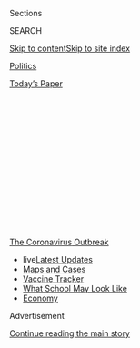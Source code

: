 <div id="app">

<div>

<div>

<div>

<div class="NYTAppHideMasthead css-1q2w90k e1suatyy0">

<div class="section css-ui9rw0 e1suatyy2">

<div class="css-eph4ug er09x8g0">

<div class="css-6n7j50">

</div>

<span class="css-1dv1kvn">Sections</span>

<div class="css-10488qs">

<span class="css-1dv1kvn">SEARCH</span>

</div>

[Skip to content](#site-content)[Skip to site
index](#site-index)

</div>

<div id="masthead-section-label" class="css-1wr3we4 eaxe0e00">

[Politics](https://www.nytimes.com/section/politics)

</div>

<div class="css-10698na e1huz5gh0">

</div>

</div>

<div id="masthead-bar-one" class="section hasLinks css-15hmgas e1csuq9d3">

<div class="css-uqyvli e1csuq9d0">

</div>

<div class="css-1uqjmks e1csuq9d1">

</div>

<div class="css-9e9ivx">

[](https://myaccount.nytimes.com/auth/login?response_type=cookie&client_id=vi)

</div>

<div class="css-1bvtpon e1csuq9d2">

[Today’s
Paper](https://www.nytimes.com/section/todayspaper)

</div>

</div>

</div>

</div>

<div data-aria-hidden="false">

<div id="site-content" data-role="main">

<div>

<div class="css-1aor85t" style="opacity:0.000000001;z-index:-1;visibility:hidden">

<div class="css-1hqnpie">

<div class="css-epjblv">

<span class="css-17xtcya">[Politics](/section/politics)</span><span class="css-x15j1o">|</span><span class="css-fwqvlz">As
Virus Toll Preoccupies U.S., Rivals Test Limits of American
Power</span>

</div>

<div class="css-k008qs">

<div class="css-1iwv8en">

<span class="css-18z7m18"></span>

<div>

</div>

</div>

<span class="css-1n6z4y">https://nyti.ms/2TVS7P5</span>

<div class="css-1705lsu">

<div class="css-4xjgmj">

<div class="css-4skfbu" data-role="toolbar" data-aria-label="Social Media Share buttons, Save button, and Comments Panel with current comment count" data-testid="share-tools">

  - 
  - 
  - 
  - 
    
    <div class="css-6n7j50">
    
    </div>

  - 
  - 

</div>

</div>

</div>

</div>

</div>

</div>

<div id="NYT_TOP_BANNER_REGION" class="css-13pd83m">

<div>

<div id="styln-prism-menu-1592847958612" class="section interactive-content interactive-size-medium css-1edisqu">

<div class="css-17ih8de interactive-body">

<div id="scroll-container" class="css-1gj85ro">

[<span class="styln-title-wrap"><span class="css-1pje3qr">The
Coronavirus</span><span class="css-1pje3qr">
Outbreak</span></span>](https://www.nytimes.com/news-event/coronavirus?action=click&pgtype=Article&state=default&region=TOP_BANNER&context=storylines_menu)

  - <span class="css-kqxiym" data-emphasize="true">live</span>[Latest
    Updates](https://www.nytimes.com/2020/08/01/world/coronavirus-covid-19.html?action=click&pgtype=Article&state=default&region=TOP_BANNER&context=storylines_menu)
  - [Maps and
    Cases](https://www.nytimes.com/interactive/2020/us/coronavirus-us-cases.html?action=click&pgtype=Article&state=default&region=TOP_BANNER&context=storylines_menu)
  - [Vaccine
    Tracker](https://www.nytimes.com/interactive/2020/science/coronavirus-vaccine-tracker.html?action=click&pgtype=Article&state=default&region=TOP_BANNER&context=storylines_menu)
  - [What School May Look
    Like](https://www.nytimes.com/interactive/2020/07/29/us/schools-reopening-coronavirus.html?action=click&pgtype=Article&state=default&region=TOP_BANNER&context=storylines_menu)
  - [Economy](https://www.nytimes.com/live/2020/07/31/business/stock-market-today-coronavirus?action=click&pgtype=Article&state=default&region=TOP_BANNER&context=storylines_menu)

</div>

</div>

</div>

</div>

</div>

<div id="top-wrapper" class="css-1sy8kpn">

<div id="top-slug" class="css-l9onyx">

Advertisement

</div>

[Continue reading the main
story](#after-top)

<div class="ad top-wrapper" style="text-align:center;height:100%;display:block;min-height:250px">

<div id="top" class="place-ad" data-position="top" data-size-key="top">

</div>

</div>

<div id="after-top">

</div>

</div>

<div>

<div id="sponsor-wrapper" class="css-1hyfx7x">

<div id="sponsor-slug" class="css-19vbshk">

Supported by

</div>

[Continue reading the main
story](#after-sponsor)

<div id="sponsor" class="ad sponsor-wrapper" style="text-align:center;height:100%;display:block">

</div>

<div id="after-sponsor">

</div>

</div>

<div class="css-186x18t">

</div>

<div class="css-1vkm6nb ehdk2mb0">

# As Virus Toll Preoccupies U.S., Rivals Test Limits of American Power

</div>

The coronavirus may have changed almost everything, but it didn’t change
this: Global competition spins ahead — and in many ways has accelerated.

<div class="css-79elbk" data-testid="photoviewer-wrapper">

<div class="css-z3e15g" data-testid="photoviewer-wrapper-hidden">

</div>

<div class="css-1a48zt4 ehw59r15" data-testid="photoviewer-children">

![<span class="css-16f3y1r e13ogyst0" data-aria-hidden="true">The
amphibious assault ship America conducted maneuvers with other
Australian and U.S. Navy vessels in the South China Sea in April, one of
four such operations this
year.</span><span class="css-cnj6d5 e1z0qqy90" itemprop="copyrightHolder"><span class="css-1ly73wi e1tej78p0">Credit...</span><span><span>Australia
Department Of Defence, via
Reuters</span></span></span>](https://static01.nyt.com/images/2020/06/02/us/politics/31dc-virus-globalcompetition-pix1/merlin_171878973_fc59eff8-86ba-42f3-9c31-16b4637ba3af-articleLarge.jpg?quality=75&auto=webp&disable=upscale)

</div>

</div>

<div class="css-18e8msd">

<div class="css-otjvjh epjyd6m0">

<div class="css-nmf14i ey68jwv0" data-aria-hidden="true">

[![David E.
Sanger](https://static01.nyt.com/images/2018/10/03/multimedia/author-david-e-sanger/author-david-e-sanger-thumbLarge.png
"David E. Sanger")](https://www.nytimes.com/by/david-e-sanger)[![Eric
Schmitt](https://static01.nyt.com/images/2018/06/12/multimedia/author-eric-schmitt/author-eric-schmitt-thumbLarge-v2.png
"Eric Schmitt")](https://www.nytimes.com/by/eric-schmitt)[![Edward
Wong](https://static01.nyt.com/images/2018/09/24/multimedia/author-edward-wong/author-edward-wong-thumbLarge-v5.png
"Edward Wong")](https://www.nytimes.com/by/edward-wong)

</div>

<div class="css-1baulvz">

By [<span class="css-1baulvz" itemprop="name">David E.
Sanger</span>](https://www.nytimes.com/by/david-e-sanger),
[<span class="css-1baulvz" itemprop="name">Eric
Schmitt</span>](https://www.nytimes.com/by/eric-schmitt) and
[<span class="css-1baulvz last-byline" itemprop="name">Edward
Wong</span>](https://www.nytimes.com/by/edward-wong)

</div>

</div>

  - 
    
    <div class="css-ld3wwf e16638kd2">
    
    Published June 1, 2020Updated June 2,
    2020
    
    </div>

  - 
    
    <div class="css-4xjgmj">
    
    <div class="css-pvvomx" data-role="toolbar" data-aria-label="Social Media Share buttons, Save button, and Comments Panel with current comment count" data-testid="share-tools">
    
      - 
      - 
      - 
      - 
        
        <div class="css-6n7j50">
        
        </div>
    
      - 
      - 
    
    </div>
    
    </div>

</div>

</div>

<div class="section meteredContent css-1r7ky0e" name="articleBody" itemprop="articleBody">

<div class="css-1fanzo5 StoryBodyCompanionColumn">

<div class="css-53u6y8">

WASHINGTON — With the United States preoccupied by the sobering reality
of more than [100,000 Americans
dead](https://www.nytimes.com/interactive/2020/05/24/us/us-coronavirus-deaths-100000.html)
from the coronavirus, China has pushed in recent weeks to [move
troops](https://www.nytimes.com/2020/05/30/world/asia/india-china-border.html)
into disputed territory with India, continue aggressive actions in the
South China Sea and rewrite the rules of [how it will control Hong
Kong](https://www.nytimes.com/2020/05/24/world/asia/china-hong-kong-taiwan.html).

At roughly the same time, Russian fighter jets roared dangerously close
to American Navy planes over the Mediterranean Sea, while the country’s
space forces conducted an antisatellite missile test clearly aimed at
sending the message that Moscow could blind U.S. spy satellites and take
down GPS and other communications systems. Russia’s military cyberunits
were busy, too, [the National Security Agency
reported](https://www.nytimes.com/2020/05/28/us/politics/nsa-russian-hack.html),
with an innovative attack that may portend accelerated planning for a
strike on email systems this election year.

The North Koreans said they were accelerating their “nuclear deterrent,”
moving beyond two years of vague promises of disarmament and Kim
Jong-un’s warm exchanges of letters with President Trump. Iran,
Secretary of State Mike Pompeo said, is re-establishing the
infrastructure needed to make a bomb — all a reaction, the Iranians
insist, to Mr. Trump’s decision two years ago to reimpose sanctions,
reaffirmed in recent weeks as the State Department dismantled the last
elements of the Obama-era nuclear deal. Various powers are testing
American cybersecurity.

The coronavirus may have changed almost everything, but it did not
change this: Global challenges to the United States spin ahead, with
America’s adversaries testing the limits and seeing what gains they can
make with minimal pushback.

</div>

</div>

<div class="css-1fanzo5 StoryBodyCompanionColumn">

<div class="css-53u6y8">

It has not created a new reality as much as it has widened divisions
that existed before the pandemic. And with the United States looking
inward, preoccupied by the fear of more viral waves, unemployment
soaring over 20 percent and nationwide protests ignited by deadly police
brutality, its competitors are moving to fill the vacuum, and quickly.

In some cases, Mr. Trump has helped them along. His announcement on
Friday that the United States was [severing
ties](https://www.nytimes.com/2020/05/29/us/politics/trump-hong-kong-china-WHO.html)
with the World Health Organization left the field clear for China to
broaden its influence over the organization. On Saturday, Mr. Trump
delivered a gift to President Vladimir V. Putin of Russia: Aboard Air
Force One, almost offhandedly, [he said he would invite Mr.
Putin](https://www.nytimes.com/2020/05/30/us/politics/trump-g7-russia.html)
to an expanded meeting of the Group of 7 nations. Russia was banned from
meetings of the world’s major economic powers after its 2014 annexation
of Crimea and attacks on eastern Ukraine.

</div>

</div>

<div class="css-79elbk" data-testid="photoviewer-wrapper">

<div class="css-z3e15g" data-testid="photoviewer-wrapper-hidden">

</div>

<div class="css-1a48zt4 ehw59r15" data-testid="photoviewer-children">

![<span class="css-16f3y1r e13ogyst0" data-aria-hidden="true">President
Trump told reports on Air Force One on Saturday that he would like to
invite President Vladimir V. Putin of Russia back into the
G7.</span><span class="css-cnj6d5 e1z0qqy90" itemprop="copyrightHolder"><span class="css-1ly73wi e1tej78p0">Credit...</span><span>Doug
Mills/The New York
Times</span></span>](https://static01.nyt.com/images/2020/05/31/us/politics/31dc-virus-globalcompetition-pix5/merlin_173005566_16810ce9-e569-4458-b9ef-a71d7f6a47e2-articleLarge.jpg?quality=75&auto=webp&disable=upscale)

</div>

</div>

<div class="css-1fanzo5 StoryBodyCompanionColumn">

<div class="css-53u6y8">

Most of the European allies have rejected past proposals to bring Russia
back into the fold, noting that Moscow has never loosened its hold on
Crimea, and Mr. Trump did not explain his change of policy. Apart from
[Mr. Pompeo’s declaration in
February](https://twitter.com/SecPompeo/status/1232851640698404864?s=20)
that the United States “does not and will not ever recognize” Russia’s
claim to the region, though, Mr. Trump’s proposal suggests the United
States is moving on.

Mr. Trump [has also
withdrawn](https://www.nytimes.com/2018/06/19/us/politics/trump-israel-palestinians-human-rights.html)
from various U.N. bodies and from [important international
accords](https://www.nytimes.com/2017/06/01/climate/trump-paris-climate-agreement.html),
most recently the Open Skies Treaty — actions that also weaken ties with
allies and cede ground to China, Russia and others.

</div>

</div>

<div class="css-1fanzo5 StoryBodyCompanionColumn">

<div class="css-53u6y8">

The retreat is also happening in sub-Saharan Africa, where Defense
Secretary Mark T. Esper is weighing cuts in U.S. troop levels and aid to
French-led counterterrorism efforts in ways that analysts say could open
the door to China and Russia. Already, they are dangling deals for new
ports and railroads, arms and mercenaries, and medical supplies to help
combat Covid-19.

“The scope of medical and economic disruption that will come from
Covid-19 will leave opportunities for both nations, and others, to try
to gain advantages,” Stanley A. McChrystal, a retired four-star
commander of the Joint Special Operations Command and American forces in
Afghanistan, said in an
interview.

<div id="NYT_MAIN_CONTENT_1_REGION" class="css-9tf9ac">

<div>

<div id="styln-covid-updates-world" class="section interactive-content interactive-size-medium css-1ftcdic">

<div class="css-17ih8de interactive-body">

<div id="styln-briefing-block" data-asset-id="QXJ0aWNsZTpueXQ6Ly9hcnRpY2xlLzhiMjRmNTQ0LWVhMmUtNTlmNC1hMDZiLTM0YWI3YTlmN2E4YQ==">

<div class="briefing-block-header-section">

# [Latest Updates: Global Coronavirus Outbreak](https://www.nytimes.com/2020/08/01/world/coronavirus-covid-19.html?action=click&pgtype=Article&state=default&region=MAIN_CONTENT_1&context=storylines_live_updates)

<div class="briefing-block-ts">

Updated 2020-08-02T10:04:29.623Z

</div>

</div>

  - [The U.S. reels as July cases more than double the total of any
    other
    month.](https://www.nytimes.com/2020/08/01/world/coronavirus-covid-19.html?action=click&pgtype=Article&state=default&region=MAIN_CONTENT_1&context=storylines_live_updates#link-34047410)
  - [Top U.S. officials work to break an impasse over the federal
    jobless
    benefit.](https://www.nytimes.com/2020/08/01/world/coronavirus-covid-19.html?action=click&pgtype=Article&state=default&region=MAIN_CONTENT_1&context=storylines_live_updates#link-780ec966)
  - [Its outbreak untamed, Melbourne goes into even greater
    lockdown.](https://www.nytimes.com/2020/08/01/world/coronavirus-covid-19.html?action=click&pgtype=Article&state=default&region=MAIN_CONTENT_1&context=storylines_live_updates#link-2bc8948)

<div class="briefing-block-footer">

<div class="briefing-block-footer-meta">

[See more
updates](https://www.nytimes.com/2020/08/01/world/coronavirus-covid-19.html?action=click&pgtype=Article&state=default&region=MAIN_CONTENT_1&context=storylines_live_updates)

</div>

<div class="briefing-block-briefinglinks">

<span>More live coverage:</span>
[Markets](https://www.nytimes.com/live/2020/07/31/business/stock-market-today-coronavirus?action=click&pgtype=Article&state=default&region=MAIN_CONTENT_1&context=storylines_live_updates)

</div>

</div>

</div>

</div>

</div>

</div>

</div>

The United States has not stayed entirely on the sidelines, though,
creating potential arenas for new competition and possible collision.
The race for a coronavirus vaccine has come to involve both China’s
People’s Liberation Army and the U.S. military, which has said it would
mobilize to distribute any breakthrough discovery.

American warships have sailed into disputed waters in the South China
Sea in recent weeks to assert freedom-of-navigation rights, continuing a
standoff in a region that Beijing asserts is its territory, backed up by
the establishment of new air bases.

And the United States is speeding ahead in a renewed conventional and
nuclear arms race, though its strategic rationale — other than to
overmatch Russia and China — has never been fully described by this
administration. Not long after the Pentagon announced in March that it
had successfully tested an unarmed prototype of a hypersonic missile, a
weapon that could potentially overwhelm an adversary’s defense systems,
Mr. Trump boasted that a “super duper” missile was on the way.
Presumably it is intended as an answer to Russia’s introduction of [the
Avangard](https://www.nytimes.com/2019/12/27/us/politics/russia-hypersonic-weapon.html),
which made it the first country to claim it had deployed an operable
hypersonic weapon, and a range of similar weapons that China is
developing.

Mr. Trump’s new arms control negotiator, [Marshall
Billingslea](https://www.nytimes.com/2020/05/21/us/politics/trump-open-skies-treaty-arms-control.html),
warned recently that Mr. Trump meant it when he vowed that America would
always have the most potent nuclear force in the world. “We know how to
win these races, and we know how to spend the adversary into oblivion,”
he said, even as the country ran up record deficits to avoid an economic
implosion because of the virus. “If we have to, we will, but we sure
would like to avoid it.”

## Middle East Power Vacuum

It is not only China and Russia that are challenging the United States.
Across the Middle East, there is a sense that Mr. Trump’s oft-expressed
desire to withdraw from the region — along with his [National Security
Strategy](https://www.whitehouse.gov/wp-content/uploads/2017/12/NSS-Final-12-18-2017-0905.pdf)’s
focus on a renewed competition among superpowers — offers new leeway.

</div>

</div>

<div class="css-1fanzo5 StoryBodyCompanionColumn">

<div class="css-53u6y8">

Iran has bet that Mr. Trump, for all his emphasis on doubling down on
sanctions as he completes America’s exit from the 2015 nuclear deal, is
not willing to risk outright confrontation. Tehran has gradually
accelerated its production of nuclear fuel and ignored requests from
international inspectors for access to suspected nuclear-related sites.
But it has not raced ahead, perhaps calculating that a slow rebuilding
of its stockpiles will not result in a strong international
backlash.

</div>

</div>

<div class="css-79elbk" data-testid="photoviewer-wrapper">

<div class="css-z3e15g" data-testid="photoviewer-wrapper-hidden">

</div>

<div class="css-1a48zt4 ehw59r15" data-testid="photoviewer-children">

<div class="css-1xdhyk6 erfvjey0">

<span class="css-1ly73wi e1tej78p0">Image</span>

<div class="css-zjzyr8">

<div data-testid="lazyimage-container" style="height:257.77777777777777px">

</div>

</div>

</div>

<span class="css-16f3y1r e13ogyst0" data-aria-hidden="true">Several
Iranian fast boats approached U.S. warships in the Persian Gulf in
mid-April.</span><span class="css-cnj6d5 e1z0qqy90" itemprop="copyrightHolder"><span class="css-1ly73wi e1tej78p0">Credit...</span><span>Navy
Office of Information, via Agence France-Presse — Getty
Images</span></span>

</div>

</div>

<div class="css-1fanzo5 StoryBodyCompanionColumn">

<div class="css-53u6y8">

And in the Persian Gulf, even after [the U.S.-led killing in January of
Qassim
Suleimani](https://www.nytimes.com/2020/01/02/world/middleeast/qassem-soleimani-iraq-iran-attack.html?searchResultPosition=1),
a senior commander in the Islamic Revolutionary Guards Corps and Iran’s
terrorism mastermind, Tehran is episodically testing America’s limits.

Nearly a dozen Iranian fast boats conducted what the Navy described as
“dangerous and harassing approaches” to six American warships in the
Persian Gulf in mid-April, prompting [Mr. Trump’s
order](https://www.nytimes.com/2020/04/22/world/middleeast/iran-trump-navy-persian-gulf-satellite.html)
“to shoot down and destroy any and all Iranian gunboats if they harass
our ships at sea.” Iran backed off in the gulf — but then stepped up oil
shipments to Venezuela, in a challenge to the U.S.-led embargo meant to
displace President Nicolás Maduro, who has stayed in office despite a
vigorous American campaign to force him out.

In mid-May, Iran’s foreign minister, Mohammad Javad Zarif, said American
attempts to disrupt the course of Iranian tankers carrying fuel for
Venezuela were “dangerous” and “provocative” acts. Iran has threatened
retaliation against U.S. forces in the gulf and throughout the Middle
East if Washington interferes with Tehran’s oil deliveries.

And in Iraq and Syria, the Islamic State, a year after losing its last
territorial foothold, is resurgent with a spate of roadside bombings,
ambushes and other attacks as U.S. troops in Iraq pull back from four
bases and suspend training in the country, along with other Western
allies, because of coronavirus restrictions. Mr. Trump, after initially
declaring in 2018 that the group had been defeated, has barely mentioned
its recent gains.

Russia and China are active in the region. Russia continues to support
the government of President Bashar al-Assad as he nears a brutal victory
in Syria’s civil war. And China maintains a military base in Djibouti,
near an American one there. Chinese diplomats and state-owned
enterprises have increased their presence throughout the region.

</div>

</div>

<div class="css-1fanzo5 StoryBodyCompanionColumn">

<div class="css-53u6y8">

“China has significantly expanded its engagement in the region,
especially in the economic and diplomatic realms,” said Patricia M. Kim,
a China analyst at the U.S. Institute of Peace who worked on [a recent
report on China and the Red Sea
area](https://www.usip.org/publications/2020/04/chinas-impact-conflict-dynamics-red-sea-arena).
“And for the U.S. to remain relevant — to be able to shape norms in the
region and help states manage China’s growing presence — it needs to
significantly increase its own engagement.”

## From Russia, Testing Boundaries

Mr. Trump’s willingness to invite Mr. Putin back into the company of the
major Western allies — partly as an effort to counter China — is all the
more mystifying because friction between American and Russian forces is
running high. From international territory and airspace off Alaska to
the Black Sea, combat planes and warships are pressing new boundaries
and renewing years-old brinkmanship.

On Friday, two U.S. Air Force B-1B bombers flying a long-range training
mission over the Black Sea prompted Russian fighter jets to scramble and
intercept the American warplanes. At least three times in the past two
months, Russian fighter jets intercepted Navy P-8 surveillance planes
over the Mediterranean, [most
recently](https://www.c6f.navy.mil/Press-Room/News/Article/2198048/unsafe-unprofessional-interception-of-a-us-navy-p-8-by-russian-su-35s-over-the/)
on
Wednesday.

</div>

</div>

<div class="css-79elbk" data-testid="photoviewer-wrapper">

<div class="css-z3e15g" data-testid="photoviewer-wrapper-hidden">

</div>

<div class="css-1a48zt4 ehw59r15" data-testid="photoviewer-children">

<div class="css-1xdhyk6 erfvjey0">

<span class="css-1ly73wi e1tej78p0">Image</span>

<div class="css-zjzyr8">

<div data-testid="lazyimage-container" style="height:257.77777777777777px">

</div>

</div>

</div>

<span class="css-16f3y1r e13ogyst0" data-aria-hidden="true">A Russian
fighter jet intercepted a U.S. Navy P-8 surveillance plane over the
Mediterranean last
week.</span><span class="css-cnj6d5 e1z0qqy90" itemprop="copyrightHolder"><span class="css-1ly73wi e1tej78p0">Credit...</span><span>U.S.
Naval Forces Europe-Africa, via Reuters</span></span>

</div>

</div>

<div class="css-1fanzo5 StoryBodyCompanionColumn">

<div class="css-53u6y8">

In an intercept in April, a Russian jet conducted a high-speed, inverted
maneuver, 25 feet in front of the P-8. “Another unsafe \#Russian
intercept of @USNavy P-8 in international airspace above \#Mediterranean
Sea\!” the U.S. military wrote, [tweeting a
video](https://www.youtube.com/watch?v=h5tk7tLbOpo) of the encounter.

If these had been encounters with Iranian or Chinese forces, Mr. Trump
would have almost certainly protested. But amid the throes of a
pandemic, he has not been eager to ratchet up tensions with Russia. “I
don’t see it,” Mr. Trump said when asked whether Russia was toying with
U.S. military forces. “We had a very good relationship with Russia.”

That is not what top NATO officials and American commanders say.

The U.S. military on Tuesday [accused the Kremlin of secretly
sending](https://www.nytimes.com/2020/05/26/world/middleeast/russia-warplanes-libya.html)
at least 14 fighter jets to eastern Libya in May to support Russian
mercenaries battling alongside a beleaguered commander,
Khalifa[Hifter](https://www.nytimes.com/2020/02/18/us/politics/hifter-torture-lawsuit-libya.html),
in his campaign to oust the internationally recognized government in
Tripoli, the capital.

</div>

</div>

<div class="css-1fanzo5 StoryBodyCompanionColumn">

<div class="css-53u6y8">

The unusually blunt and public criticism by two top American generals
underscored the Pentagon’s broader concern about Moscow’s growing
influence in Libya and a looming security threat on NATO’s southern
flank.

<div id="NYT_MAIN_CONTENT_3_REGION" class="css-9tf9ac">

<div>

<div id="styln-prism-freeform-1594220623585" class="section interactive-content interactive-size-medium css-1ftcdic">

<div class="css-17ih8de interactive-body">

<div id="prism-freeform-block-62021" class="css-19mumt8" data-role="complementary" data-storyline="The Coronavirus Outbreak" data-truncated="true" tabindex="0">

<div class="css-a8d9oz">

<div class="css-eb027h">

[](https://www.nytimes.com/news-event/coronavirus?action=click&pgtype=Article&state=default&region=MAIN_CONTENT_3&context=storylines_faq)

### The Coronavirus Outbreak ›

#### Frequently Asked Questions

Updated July 27, 2020

  - #### Should I refinance my mortgage?
    
      - [It could be a good
        idea,](https://www.nytimes.com/article/coronavirus-money-unemployment.html?action=click&pgtype=Article&state=default&region=MAIN_CONTENT_3&context=storylines_faq)
        because mortgage rates have [never been
        lower.](https://www.nytimes.com/2020/07/16/business/mortgage-rates-below-3-percent.html?action=click&pgtype=Article&state=default&region=MAIN_CONTENT_3&context=storylines_faq)
        Refinancing requests have pushed mortgage applications to some
        of the highest levels since 2008, so be prepared to get in line.
        But defaults are also up, so if you’re thinking about buying a
        home, be aware that some lenders have tightened their standards.

  - #### What is school going to look like in September?
    
      - It is unlikely that many schools will return to a normal
        schedule this fall, requiring the grind of [online
        learning](https://www.nytimes.com/2020/06/05/us/coronavirus-education-lost-learning.html?action=click&pgtype=Article&state=default&region=MAIN_CONTENT_3&context=storylines_faq),
        [makeshift child
        care](https://www.nytimes.com/2020/05/29/us/coronavirus-child-care-centers.html?action=click&pgtype=Article&state=default&region=MAIN_CONTENT_3&context=storylines_faq)
        and [stunted
        workdays](https://www.nytimes.com/2020/06/03/business/economy/coronavirus-working-women.html?action=click&pgtype=Article&state=default&region=MAIN_CONTENT_3&context=storylines_faq)
        to continue. California’s two largest public school districts —
        Los Angeles and San Diego — said on July 13, that [instruction
        will be remote-only in the
        fall](https://www.nytimes.com/2020/07/13/us/lausd-san-diego-school-reopening.html?action=click&pgtype=Article&state=default&region=MAIN_CONTENT_3&context=storylines_faq),
        citing concerns that surging coronavirus infections in their
        areas pose too dire a risk for students and teachers. Together,
        the two districts enroll some 825,000 students. They are the
        largest in the country so far to abandon plans for even a
        partial physical return to classrooms when they reopen in
        August. For other districts, the solution won’t be an
        all-or-nothing approach. [Many
        systems](https://bioethics.jhu.edu/research-and-outreach/projects/eschool-initiative/school-policy-tracker/),
        including the nation’s largest, New York City, are devising
        [hybrid
        plans](https://www.nytimes.com/2020/06/26/us/coronavirus-schools-reopen-fall.html?action=click&pgtype=Article&state=default&region=MAIN_CONTENT_3&context=storylines_faq)
        that involve spending some days in classrooms and other days
        online. There’s no national policy on this yet, so check with
        your municipal school system regularly to see what is happening
        in your community.

  - #### Is the coronavirus airborne?
    
      - The coronavirus [can stay aloft for hours in tiny droplets in
        stagnant
        air](https://www.nytimes.com/2020/07/04/health/239-experts-with-one-big-claim-the-coronavirus-is-airborne.html?action=click&pgtype=Article&state=default&region=MAIN_CONTENT_3&context=storylines_faq),
        infecting people as they inhale, mounting scientific evidence
        suggests. This risk is highest in crowded indoor spaces with
        poor ventilation, and may help explain super-spreading events
        reported in meatpacking plants, churches and restaurants. [It’s
        unclear how often the virus is
        spread](https://www.nytimes.com/2020/07/06/health/coronavirus-airborne-aerosols.html?action=click&pgtype=Article&state=default&region=MAIN_CONTENT_3&context=storylines_faq)
        via these tiny droplets, or aerosols, compared with larger
        droplets that are expelled when a sick person coughs or sneezes,
        or transmitted through contact with contaminated surfaces, said
        Linsey Marr, an aerosol expert at Virginia Tech. Aerosols are
        released even when a person without symptoms exhales, talks or
        sings, according to Dr. Marr and more than 200 other experts,
        who [have outlined the evidence in an open letter to the World
        Health
        Organization](https://academic.oup.com/cid/article/doi/10.1093/cid/ciaa939/5867798).

  - #### What are the symptoms of coronavirus?
    
      - Common symptoms [include fever, a dry cough, fatigue and
        difficulty breathing or shortness of
        breath.](https://www.nytimes.com/article/symptoms-coronavirus.html?action=click&pgtype=Article&state=default&region=MAIN_CONTENT_3&context=storylines_faq)
        Some of these symptoms overlap with those of the flu, making
        detection difficult, but runny noses and stuffy sinuses are less
        common. [The C.D.C. has
        also](https://www.nytimes.com/2020/04/27/health/coronavirus-symptoms-cdc.html?action=click&pgtype=Article&state=default&region=MAIN_CONTENT_3&context=storylines_faq)
        added chills, muscle pain, sore throat, headache and a new loss
        of the sense of taste or smell as symptoms to look out for. Most
        people fall ill five to seven days after exposure, but symptoms
        may appear in as few as two days or as many as 14 days.

  - #### Does asymptomatic transmission of Covid-19 happen?
    
      - So far, the evidence seems to show it does. A widely cited
        [paper](https://www.nature.com/articles/s41591-020-0869-5)
        published in April suggests that people are most infectious
        about two days before the onset of coronavirus symptoms and
        estimated that 44 percent of new infections were a result of
        transmission from people who were not yet showing symptoms.
        Recently, a top expert at the World Health Organization stated
        that transmission of the coronavirus by people who did not have
        symptoms was “very rare,” [but she later walked back that
        statement.](https://www.nytimes.com/2020/06/09/world/coronavirus-updates.html?action=click&pgtype=Article&state=default&region=MAIN_CONTENT_3&context=storylines_faq#link-1f302e21)

<div id="styln-survey-component-62021" class="styln-survey-component" data-surveyname="faq" data-surveystoryline="coronavirus">

</div>

</div>

<div class="css-6mllg9">

</div>

<div class="css-pmm6ed">

<span class="css-5gimkt"></span>

</div>

</div>

</div>

</div>

</div>

</div>

</div>

Closer to home, Air Force F-22 Raptor fighter jets intercepted two
Russian maritime patrol planes in April about 50 miles from Alaska’s
Aleutian Islands, in an echo of the Cold War. A month earlier, a pair of
Russian reconnaissance aircraft were intercepted by U.S. and Canadian
jets 50 miles from the state’s coast over the Beaufort Sea.

The North American Aerospace Defense Command, or NORAD, said the Russian
aircraft were intercepted in the Bering Sea north of the Aleutian
Islands and never entered U.S. or Canadian airspace.

In mid-March, two Russian strategic bombers flew over a U.S. submarine
that surfaced in the Arctic Ocean and were subsequently escorted by
American and Canadian fighter jets.

“What we do see is, I think, a continuous effort for them — as they do
in the Covid-19 environment, outside the Covid-19 environment — to
continually probe and check and see our responses,” said Gen. Terrence
J. O’Shaughnessy, the head of the military’s Northern Command, which
oversees homeland defense.

## China Seizes the Moment

During the 2016 campaign, Mr. Trump spoke publicly, [in a New York Times
interview](https://www.nytimes.com/2016/03/27/us/politics/donald-trump-foreign-policy.html),
about leaving it to South Korea and Japan to secure the Pacific, saying
he was tired of paying so much to help defend allies who were running
big trade surpluses with the United States. And as Mr. Trump has argued
with Seoul and Tokyo, and not significantly bolstered ties with
Southeast Asia, President Xi Jinping of China has seen his moment of
opportunity.

</div>

</div>

<div class="css-1fanzo5 StoryBodyCompanionColumn">

<div class="css-53u6y8">

From the waters of the Pacific and Indian Oceans to the heights of the
Himalayas, China has pressed forward on expanding its military
footprint.

</div>

</div>

<div class="css-79elbk" data-testid="photoviewer-wrapper">

<div class="css-z3e15g" data-testid="photoviewer-wrapper-hidden">

</div>

<div class="css-1a48zt4 ehw59r15" data-testid="photoviewer-children">

<div class="css-1xdhyk6 erfvjey0">

<span class="css-1ly73wi e1tej78p0">Image</span>

<div class="css-zjzyr8">

<div data-testid="lazyimage-container" style="height:257.77777777777777px">

</div>

</div>

</div>

<span class="css-16f3y1r e13ogyst0" data-aria-hidden="true">Road
maintenance workers in the Ladakh region of India where Chinese troops
have recently made several incursions over the
border.</span><span class="css-cnj6d5 e1z0qqy90" itemprop="copyrightHolder"><span class="css-1ly73wi e1tej78p0">Credit...</span><span>Manish
Swarup/Associated Press</span></span>

</div>

</div>

<div class="css-1fanzo5 StoryBodyCompanionColumn">

<div class="css-53u6y8">

“I think what Beijing is pursuing — and it’s a rational interest — is
hegemonic authority over Asia,” said Elbridge Colby, the former Pentagon
official who was the main writer of the Trump administration’s [National
Defense
Strategy](https://dod.defense.gov/Portals/1/Documents/pubs/2018-National-Defense-Strategy-Summary.pdf),
which focuses on how the American military should reshape itself for
great-power competition with Russia and particularly China.

It is most evident in the South China Sea. Beijing has continued with
[its yearslong
strategy](https://www.washingtonpost.com/politics/2020/05/07/does-global-pandemic-open-new-south-china-sea-opportunities-beijing-not-really/)
of pressing maximal territorial claims. Turning outcroppings of rock
into full islands, it is forming a bulwark against the claims of
competing nations and against the findings of a 2016 international
tribunal, which sought to limit China’s aggressive maritime actions.

In April, a Chinese Coast Guard vessel collided with a Vietnamese
fishing boat near a disputed archipelago, sinking the small vessel. The
same month a Chinese seismic survey ship, escorted by Chinese Coast
Guard vessels, entered waters designated as the exclusive economic zone
of Malaysia, daring the Malaysians to push back. There have been
parallel confrontations with Indonesia and the Philippines.

The Trump administration has continued President Barack Obama’s policy
of not taking sides in the territorial disputes while asserting that the
United States aims to maintain freedom of navigation in the region. Mr.
Esper insists that the United States will continue naval operations “to
send a clear message to Beijing that we will continue to protect freedom
of navigation and commerce for all nations, large and small.”

But China’s leaders appear to suspect that they are empty words; Mr.
Trump has no appetite for facing off with Beijing over scarcely
populated territory half a world away.

And in [an annual policy
report](https://www.wsj.com/articles/china-breaks-with-taiwan-precedent-omitting-call-for-peaceful-unification-11590151372)
last month, the Chinese government dropped the term “peaceful
reunification” when discussing Taiwan, the democratic, self-governing
island, breaking with a tradition of using that phrase in the reports
since 1992. Li Keqiang, the Chinese prime minister, also omitted
“peaceful” when he called for reunification at the opening session of
the National People’s Congress on May 22.

</div>

</div>

<div class="css-1fanzo5 StoryBodyCompanionColumn">

<div class="css-53u6y8">

The U.S. Navy has announced at least three instances of transits of its
warships through the Taiwan Strait this year. And last month, the State
Department notified Congress of a [potential sale of advanced
torpedoes](https://www.reuters.com/article/us-taiwan-usa-security/us-to-sell-taiwan-180-million-worth-of-torpedoes-idUSKBN22X01N)
to Taiwan worth $180 million, the latest of several large arms sale
packages to the island. But that is not enough, some experts say.

“We need to change things on Taiwan to improve the deterrent and make
clearer where we stand,” said Mr. Colby, who added that the United
States had to “end any remaining ambiguity about how we’d react to the
use of force.” Without that, China may well doubt that Mr. Trump sees
Taiwan’s de facto independence as a vital American interest.

Tensions involving China extend to the roof of the world. Along a
disputed border in the Himalayas, Indian and Chinese troops engaged in
scuffles and shouting matches in recent weeks. Indian officials say the
Chinese military made at least one major incursion into Indian
territory. Both sides have amassed thousands of troops in the disputed
areas, leading to the tensest such standoff since 2017.

On Wednesday, Mr. Trump [weighed
in](https://twitter.com/realDonaldTrump/status/1265604027678670848?s=20)
via Twitter. “We have informed both India and China that the United
States is ready, willing and able to mediate or arbitrate their now
raging border dispute,” he wrote, in an echo of an offer he made last
year on the India-Pakistan conflict over Kashmir.

Neither side seemed interested in his offer.

</div>

</div>

<div>

</div>

</div>

<div>

</div>

<div>

</div>

<div>

</div>

<div>

<div id="bottom-wrapper" class="css-1ede5it">

<div id="bottom-slug" class="css-l9onyx">

Advertisement

</div>

[Continue reading the main
story](#after-bottom)

<div id="bottom" class="ad bottom-wrapper" style="text-align:center;height:100%;display:block;min-height:90px">

</div>

<div id="after-bottom">

</div>

</div>

</div>

</div>

</div>

## Site Index

<div>

</div>

## Site Information Navigation

  - [© <span>2020</span> <span>The New York Times
    Company</span>](https://help.nytimes.com/hc/en-us/articles/115014792127-Copyright-notice)

<!-- end list -->

  - [NYTCo](https://www.nytco.com/)
  - [Contact
    Us](https://help.nytimes.com/hc/en-us/articles/115015385887-Contact-Us)
  - [Work with us](https://www.nytco.com/careers/)
  - [Advertise](https://nytmediakit.com/)
  - [T Brand Studio](http://www.tbrandstudio.com/)
  - [Your Ad
    Choices](https://www.nytimes.com/privacy/cookie-policy#how-do-i-manage-trackers)
  - [Privacy](https://www.nytimes.com/privacy)
  - [Terms of
    Service](https://help.nytimes.com/hc/en-us/articles/115014893428-Terms-of-service)
  - [Terms of
    Sale](https://help.nytimes.com/hc/en-us/articles/115014893968-Terms-of-sale)
  - [Site
    Map](https://spiderbites.nytimes.com)
  - [Help](https://help.nytimes.com/hc/en-us)
  - [Subscriptions](https://www.nytimes.com/subscription?campaignId=37WXW)

</div>

</div>

</div>

</div>
